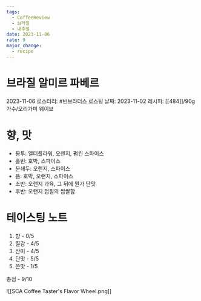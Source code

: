 ```yaml
---
tags:
  - CoffeeReview
  - 브라질
  - 내추럴
date: 2023-11-06
rate: 9
major_change:
  - recipe
---
```

# 브라질 알미르 파베르
2023-11-06
로스터리: #빈브라더스
로스팅 날짜: 2023-11-02
레시피: [[484]]/90g 가수/오리가미 웨이브
# 향, 맛
- 봉투: 엘더플라워, 오렌지, 펌킨 스파이스
- 홀빈: 호박, 스파이스
- 분쇄두: 오랜지, 스파이스
- 뜸: 호박, 오랜지, 스파이스
- 초반: 오랜지 과육, 그 뒤에 뭔가 단맛
- 후반: 오랜지 껍질의 쌉쌀함
# 테이스팅 노트
1. 향 - 0/5
2. 질감 - 4/5
3. 산미 - 4/5
4. 단맛 - 5/5
5. 쓴맛 - 1/5

총점 - 9/10



![[SCA Coffee Taster's Flavor Wheel.png]]
